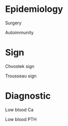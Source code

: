 # Epidemiology

Surgery

Autoimmunity

# Sign

Chvostek sign

Trousseau sign

# Diagnostic

Low blood Ca

Low blood PTH
